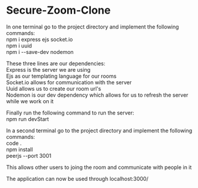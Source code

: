 # Secure-Zoom-Clone
In one terminal go to the project directory and implement the following commands: <br />
npm i express ejs socket.io <br />
npm i uuid <br />
npm i --save-dev nodemon <br />

These three lines are our dependencies: <br />
Express is the server we are using <br />
Ejs as our templating language for our rooms <br />
Socket.io allows for communication with the server <br />
Uuid allows us to create our room url's<br />
Nodemon is our dev dependency which allows for us to refresh the server while we work on it<br />

Finally run the following command to run the server:<br />
npm run devStart<br />

In a second terminal go to the project directory and implement the following commands:<br />
code .<br />
npm install<br />
peerjs --port 3001<br />

This allows other users to joing the room and communicate with people in it<br />

The application can now be used through localhost:3000/
